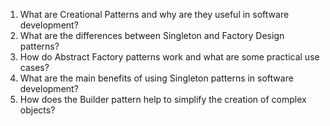 

1. What are Creational Patterns and why are they useful in software development?
2. What are the differences between Singleton and Factory Design patterns?
3. How do Abstract Factory patterns work and what are some practical use cases?
4. What are the main benefits of using Singleton patterns in software development?
5. How does the Builder pattern help to simplify the creation of complex objects?